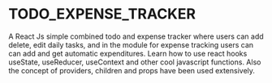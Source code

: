 # TODO_EXPENSE_TRACKER
A React Js simple combined todo and expense tracker where users can add delete, edit  daily tasks, and in the module for 
expense tracking users can can add and get automatic expenditures.
Learn how to use react hooks useState, useReducer, useContext and other cool javascript functions. Also the concept of providers, children and props have been used extensively.
